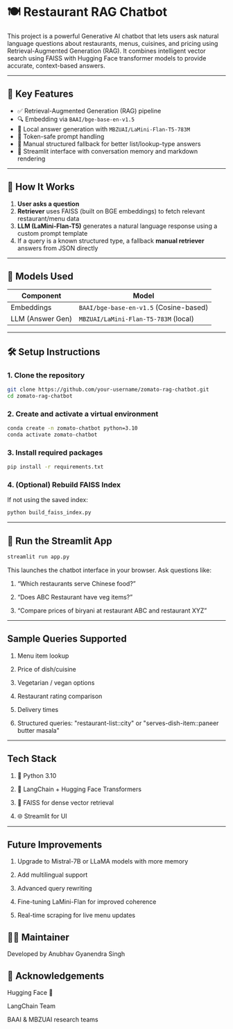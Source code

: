 # 🍽️ Restaurant RAG Chatbot

This project is a powerful Generative AI chatbot that lets users ask natural language questions about restaurants, menus, cuisines, and pricing using Retrieval-Augmented Generation (RAG). It combines intelligent vector search using FAISS with Hugging Face transformer models to provide accurate, context-based answers.

---

## 📌 Key Features

- ✅ Retrieval-Augmented Generation (RAG) pipeline
- 🔍 Embedding via `BAAI/bge-base-en-v1.5`
- 🧠 Local answer generation with `MBZUAI/LaMini-Flan-T5-783M`
- 🧾 Token-safe prompt handling
- 🧩 Manual structured fallback for better list/lookup-type answers
- 🧠 Streamlit interface with conversation memory and markdown rendering


---

## 🚀 How It Works

1. **User asks a question**
2. **Retriever** uses FAISS (built on BGE embeddings) to fetch relevant restaurant/menu data
3. **LLM (LaMini-Flan-T5)** generates a natural language response using a custom prompt template
4. If a query is a known structured type, a fallback **manual retriever** answers from JSON directly

---

## 🧠 Models Used

| Component        | Model                                  |
|------------------|----------------------------------------|
| Embeddings       | `BAAI/bge-base-en-v1.5` (Cosine-based) |
| LLM (Answer Gen) | `MBZUAI/LaMini-Flan-T5-783M` (local)   |

---

## 🛠️ Setup Instructions

### 1. Clone the repository

```bash
git clone https://github.com/your-username/zomato-rag-chatbot.git
cd zomato-rag-chatbot
```
### 2. Create and activate a virtual environment

```bash
conda create -n zomato-chatbot python=3.10
conda activate zomato-chatbot
```
### 3. Install required packages

```bash
pip install -r requirements.txt
```
### 4. (Optional) Rebuild FAISS Index

If not using the saved index:

```bash
python build_faiss_index.py
```

---

## 💬 Run the Streamlit App

```bash
streamlit run app.py
```
This launches the chatbot interface in your browser. Ask questions like:

1. “Which restaurants serve Chinese food?”

2. “Does ABC Restaurant have veg items?”

3. “Compare prices of biryani at restaurant ABC and restaurant XYZ”

---

## Sample Queries Supported

1. Menu item lookup

2. Price of dish/cuisine

3. Vegetarian / vegan options

4. Restaurant rating comparison

5. Delivery times

6. Structured queries: "restaurant-list::city" or "serves-dish-item::paneer butter masala"


---

## Tech Stack
1. 🐍 Python 3.10

2. 🧠 LangChain + Hugging Face Transformers

3. 💾 FAISS for dense vector retrieval

4. 🌐 Streamlit for UI

---

## Future Improvements

1. Upgrade to Mistral-7B or LLaMA models with more memory

2. Add multilingual support

3. Advanced query rewriting

4. Fine-tuning LaMini-Flan for improved coherence

5. Real-time scraping for live menu updates


## 👨‍💻 Maintainer
Developed by Anubhav Gyanendra Singh


## 🙌 Acknowledgements
Hugging Face 🤗

LangChain Team

BAAI & MBZUAI research teams



